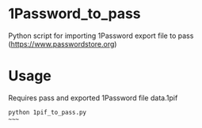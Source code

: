 # 1Password_to_pass

Python script for importing 1Password export file to pass (https://www.passwordstore.org)

# Usage

Requires pass and exported 1Password file data.1pif

~~~~
python 1pif_to_pass.py
~~~
